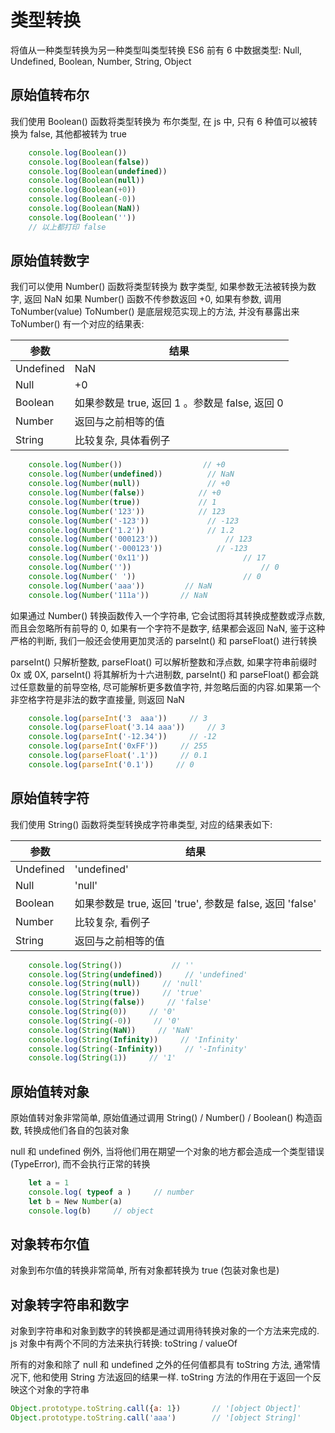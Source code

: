 # 类型转换

将值从一种类型转换为另一种类型叫类型转换
ES6 前有 6 中数据类型: Null, Undefined, Boolean, Number, String, Object

## 原始值转布尔

我们使用 Boolean() 函数将类型转换为 布尔类型, 在 js 中, 只有 6 种值可以被转换为 false, 其他都被转为 true

```js
    console.log(Boolean())
    console.log(Boolean(false))
    console.log(Boolean(undefined))
    console.log(Boolean(null))
    console.log(Boolean(+0))
    console.log(Boolean(-0))
    console.log(Boolean(NaN))
    console.log(Boolean(''))
    // 以上都打印 false 
```

## 原始值转数字

我们可以使用 Number() 函数将类型转换为 数字类型, 如果参数无法被转换为数字, 返回 NaN
如果 Number() 函数不传参数返回 +0, 如果有参数, 调用 ToNumber(value)
ToNumber() 是底层规范实现上的方法, 并没有暴露出来
ToNumber() 有一个对应的结果表:

| 参数      | 结果                                           |
| --------- | ---------------------------------------------- |
| Undefined | NaN                                            |
| Null      | +0                                             |
| Boolean   | 如果参数是 true, 返回 1 。参数是 false, 返回 0 |
| Number    | 返回与之前相等的值                             |
| String    | 比较复杂, 具体看例子                           |

```js
	console.log(Number())                  // +0
	console.log(Number(undefined))          // NaN
	console.log(Number(null))				// +0
	console.log(Number(false))            // +0
	console.log(Number(true))             // 1
	console.log(Number('123'))            // 123
	console.log(Number('-123'))             // -123
	console.log(Number('1.2'))              // 1.2
	console.log(Number('000123'))               // 123
	console.log(Number('-000123'))            // -123
	console.log(Number('0x11'))                     // 17  
	console.log(Number(''))                             // 0
	console.log(Number(' '))                        // 0
	console.log(Number('aaa'))         // NaN
	console.log(Number('111a'))       // NaN  
```



如果通过 Number() 转换函数传入一个字符串, 它会试图将其转换成整数或浮点数, 而且会忽略所有前导的 0, 如果有一个字符不是数字, 结果都会返回 NaN, 鉴于这种严格的判断, 我们一般还会使用更加灵活的 parseInt() 和 parseFloat() 进行转换



parseInt() 只解析整数, parseFloat() 可以解析整数和浮点数, 如果字符串前缀时 0x 或 0X, parseInt() 将其解析为十六进制数, parseInt() 和 parseFloat() 都会跳过任意数量的前导空格, 尽可能解析更多数值字符, 并忽略后面的内容.如果第一个非空格字符是非法的数字直接量, 则返回 NaN

```js
	console.log(parseInt('3  aaa'))     // 3
	console.log(parseFloat('3.14 aaa'))     // 3
	console.log(parseInt('-12.34'))     // -12
	console.log(parseInt('0xFF'))     // 255
	console.log(parseFloat('.1'))     // 0.1
	console.log(parseInt('0.1'))     // 0
```



## 原始值转字符

我们使用 String() 函数将类型转换成字符串类型, 对应的结果表如下:

| 参数      | 结果                                                      |
| --------- | --------------------------------------------------------- |
| Undefined | 'undefined'                                               |
| Null      | 'null'                                                    |
| Boolean   | 如果参数是 true, 返回 'true',  参数是 false, 返回 'false' |
| Number    | 比较复杂, 看例子                                          |
| String    | 返回与之前相等的值                                        |

```js
	console.log(String())           // ''
	console.log(String(undefined))     // 'undefined'
	console.log(String(null))     // 'null'
	console.log(String(true))     // 'true'
	console.log(String(false))     // 'false'
	console.log(String(0))     // '0'
	console.log(String(-0))     // '0'
	console.log(String(NaN))     // 'NaN'
	console.log(String(Infinity))     // 'Infinity'
	console.log(String(-Infinity))     // '-Infinity'
	console.log(String(1))     // '1'
```



## 原始值转对象

原始值转对象非常简单, 原始值通过调用 String() / Number() / Boolean() 构造函数, 转换成他们各自的包装对象

null 和 undefined 例外, 当将他们用在期望一个对象的地方都会造成一个类型错误(TypeError), 而不会执行正常的转换

```js
	let a = 1
    console.log( typeof a )     // number
	let b = New Number(a)
	console.log(b)     // object
```



## 对象转布尔值

对象到布尔值的转换非常简单, 所有对象都转换为 true (包装对象也是)



## 对象转字符串和数字

对象到字符串和对象到数字的转换都是通过调用待转换对象的一个方法来完成的. js 对象中有两个不同的方法来执行转换: toString / valueOf

所有的对象和除了 null 和 undefined 之外的任何值都具有 toString 方法, 通常情况下, 他和使用 String 方法返回的结果一样. toString 方法的作用在于返回一个反映这个对象的字符串

```js
Object.prototype.toString.call({a: 1})       // '[object Object]'
Object.prototype.toString.call('aaa')        // '[object String]'
```

